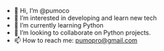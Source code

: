 - 👋 Hi, I’m @pumoco
- 👀 I’m interested in developing and learn new tech
- 🌱 I’m currently learning Python
- 💞️ I’m looking to collaborate on Python projects.
- 📫 How to reach me: pumopro@gmail.com

<!---
pumoco/pumoco is a ✨ special ✨ repository because its `README.md` (this file) appears on your GitHub profile.
You can click the Preview link to take a look at your changes.
--->
